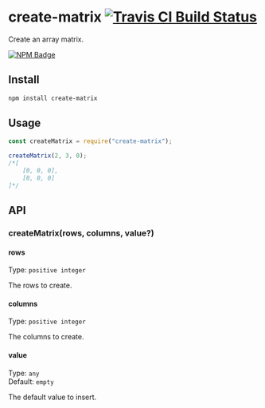 # create-matrix [![Travis CI Build Status](https://img.shields.io/travis/com/Richienb/create-matrix/master.svg?style=for-the-badge)](https://travis-ci.com/Richienb/create-matrix)

Create an array matrix.

[![NPM Badge](https://nodei.co/npm/create-matrix.png)](https://npmjs.com/package/create-matrix)

## Install

```sh
npm install create-matrix
```

## Usage

```js
const createMatrix = require("create-matrix");

createMatrix(2, 3, 0);
/*[
	[0, 0, 0],
	[0, 0, 0]
]*/
```

## API

### createMatrix(rows, columns, value?)

#### rows

Type: `positive integer`

The rows to create.

#### columns

Type: `positive integer`

The columns to create.

#### value

Type: `any`\
Default: `empty`

The default value to insert.
